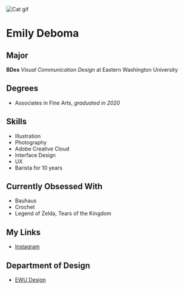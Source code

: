 ![Cat gif](https://media.giphy.com/media/dYoceNWjX7qes/giphy.gif)

# Emily Deboma

> 

## Major
**BDes** _Visual Communication Design_ at Eastern Washington University

## Degrees
- Associates in Fine Arts, _graduated in 2020_

## Skills
- Illustration
- Photography
- Adobe Creative Cloud
- Interface Design
- UX
- Barista for 10 years

## Currently Obsessed With
- Bauhaus
- Crochet
- Legend of Zelda, Tears of the Kingdom

## My Links
- [Instagram]()

## Department of Design
- [EWU Design](https://www.ewu.edu/cstem/design/)

